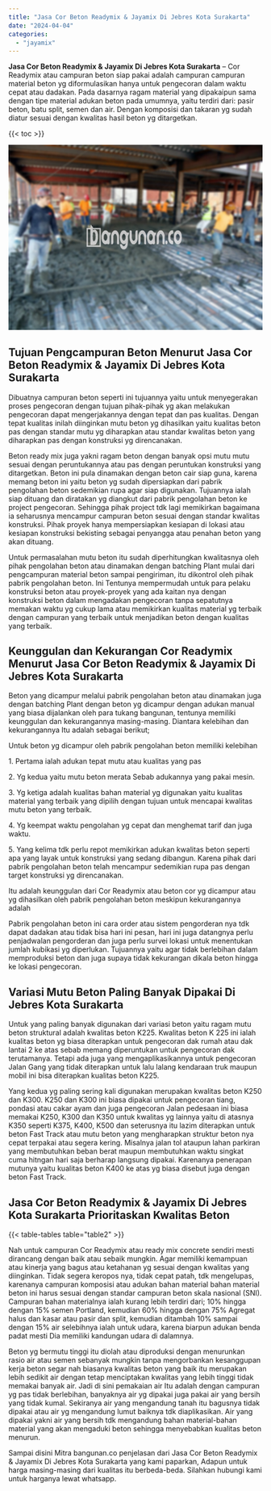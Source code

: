 ```yaml
---
title: "Jasa Cor Beton Readymix & Jayamix Di Jebres Kota Surakarta"
date: "2024-04-04"
categories: 
  - "jayamix"
---
```


**Jasa Cor Beton Readymix & Jayamix Di Jebres Kota Surakarta** – Cor Readymix atau campuran beton siap pakai adalah campuran campuran material beton yg diformulasikan hanya untuk pengecoran dalam waktu cepat atau dadakan. Pada dasarnya ragam material yang dipakaipun sama dengan tipe material adukan beton pada umumnya, yaitu terdiri dari: pasir beton, batu split, semen dan air. Dengan komposisi dan takaran yg sudah diatur sesuai dengan kwalitas hasil beton yg ditargetkan.

{{< toc >}}

![Jasa Cor Beton Readymix & Jayamix Di Jebres Kota Surakarta](/images/jasa-cor-readymix-54.png)

## Tujuan Pengcampuran Beton Menurut Jasa Cor Beton Readymix & Jayamix Di Jebres Kota Surakarta

Dibuatnya campuran beton seperti ini tujuannya yaitu untuk menyegerakan proses pengecoran dengan tujuan pihak-pihak yg akan melakukan pengecoran dapat mengerjakannya dengan tepat dan pas kualitas. Dengan tepat kualitas inilah diinginkan mutu beton yg dihasilkan yaitu kualitas beton pas dengan standar mutu yg diharapkan atau standar kwalitas beton yang diharapkan pas dengan konstruksi yg direncanakan.

Beton ready mix juga yakni ragam beton dengan banyak opsi mutu mutu sesuai dengan peruntukannya atau pas dengan peruntukan konstruksi yang ditargetkan. Beton ini pula dinamakan dengan beton cair siap guna, karena memang beton ini yaitu beton yg sudah dipersiapkan dari pabrik pengolahan beton sedemikian rupa agar siap digunakan. Tujuannya ialah siap dituang dan diratakan yg diangkut dari pabrik pengolahan beton ke project pengecoran. Sehingga pihak project tdk lagi memikirkan bagaimana ia seharusnya mencampur campuran beton sesuai dengan standar kwalitas konstruksi. Pihak proyek hanya mempersiapkan kesiapan di lokasi atau kesiapan konstruksi bekisting sebagai penyangga atau penahan beton yang akan dituang.

Untuk permasalahan mutu beton itu sudah diperhitungkan kwalitasnya oleh pihak pengolahan beton atau dinamakan dengan batching Plant mulai dari pengcampuran material beton sampai pengiriman, itu dikontrol oleh pihak pabrik pengolahan beton. Ini Tentunya mempermudah untuk para pelaku konstruksi beton atau proyek-proyek yang ada kaitan nya dengan konstruksi beton dalam mengadakan pengecoran tanpa sepatutnya memakan waktu yg cukup lama atau memikirkan kualitas material yg terbaik dengan campuran yang terbaik untuk menjadikan beton dengan kualitas yang terbaik.

## Keunggulan dan Kekurangan Cor Readymix Menurut Jasa Cor Beton Readymix & Jayamix Di Jebres Kota Surakarta

Beton yang dicampur melalui pabrik pengolahan beton atau dinamakan juga dengan batching Plant dengan beton yg dicampur dengan adukan manual yang biasa dijalankan oleh para tukang bangunan, tentunya memiliki keunggulan dan kekurangannya masing-masing. Diantara kelebihan dan kekurangannya Itu adalah sebagai berikut;

Untuk beton yg dicampur oleh pabrik pengolahan beton memiliki kelebihan

1\. Pertama ialah adukan tepat mutu atau kualitas yang pas

2\. Yg kedua yaitu mutu beton merata Sebab adukannya yang pakai mesin.

3\. Yg ketiga adalah kualitas bahan material yg digunakan yaitu kualitas material yang terbaik yang dipilih dengan tujuan untuk mencapai kwalitas mutu beton yang terbaik.

4\. Yg keempat waktu pengolahan yg cepat dan menghemat tarif dan juga waktu.

5\. Yang kelima tdk perlu repot memikirkan adukan kwalitas beton seperti apa yang layak untuk konstruksi yang sedang dibangun. Karena pihak dari pabrik pengolahan beton telah mencampur sedemikian rupa pas dengan target konstruksi yg direncanakan.

Itu adalah keunggulan dari Cor Readymix atau beton cor yg dicampur atau yg dihasilkan oleh pabrik pengolahan beton meskipun kekurangannya adalah

Pabrik pengolahan beton ini cara order atau sistem pengorderan nya tdk dapat dadakan atau tidak bisa hari ini pesan, hari ini juga datangnya perlu penjadwalan pengorderan dan juga perlu survei lokasi untuk menentukan jumlah kubikasi yg diperlukan. Tujuannya yaitu agar tidak berlebihan dalam memproduksi beton dan juga supaya tidak kekurangan dikala beton hingga ke lokasi pengecoran.

## Variasi Mutu Beton Paling Banyak Dipakai Di Jebres Kota Surakarta

Untuk yang paling banyak digunakan dari variasi beton yaitu ragam mutu beton struktural adalah kwalitas beton K225. Kwalitas beton K 225 ini ialah kualitas beton yg biasa diterapkan untuk pengecoran dak rumah atau dak lantai 2 ke atas sebab memang diperuntukan untuk pengecoran dak terutamanya. Tetapi ada juga yang mengaplikasikannya untuk pengecoran Jalan Gang yang tidak diterapkan untuk lalu lalang kendaraan truk maupun mobil ini bisa diterapkan kualitas beton K225.

Yang kedua yg paling sering kali digunakan merupakan kwalitas beton K250 dan K300. K250 dan K300 ini biasa dipakai untuk pengecoran tiang, pondasi atau cakar ayam dan juga pengecoran Jalan pedesaan ini biasa memakai K250, K300 dan K350 untuk kwalitas yg lainnya yaitu di atasnya K350 seperti K375, K400, K500 dan seterusnya itu lazim diterapkan untuk beton Fast Track atau mutu beton yang mengharapkan struktur beton nya cepat terpakai atau segera kering. Misalnya jalan tol ataupun lahan parkiran yang membutuhkan beban berat maupun membutuhkan waktu singkat cuma hitngan hari saja berharap langsung dipakai. Karenanya penerapan mutunya yaitu kualitas beton K400 ke atas yg biasa disebut juga dengan beton Fast Track.

## Jasa Cor Beton Readymix & Jayamix Di Jebres Kota Surakarta Prioritaskan Kwalitas Beton

{{< table-tables table="table2" >}}

Nah untuk campuran Cor Readymix atau ready mix concrete sendiri mesti dirancang dengan baik atau sebaik mungkin. Agar memiliki kemampuan atau kinerja yang bagus atau ketahanan yg sesuai dengan kwalitas yang diinginkan. Tidak segera keropos nya, tidak cepat patah, tdk mengelupas, karenanya campuran komposisi atau adukan bahan material bahan material beton ini harus sesuai dengan standar campuran beton skala nasional (SNI). Campuran bahan materialnya ialah kurang lebih terdiri dari; 10% hingga dengan 15% semen Portland, kemudian 60% hingga dengan 75% Agregat halus dan kasar atau pasir dan split, kemudian ditambah 10% sampai dengan 15% air selebihnya ialah untuk udara, karena biarpun adukan benda padat mesti Dia memiliki kandungan udara di dalamnya.

Beton yg bermutu tinggi itu diolah atau diproduksi dengan menurunkan rasio air atau semen sebanyak mungkin tanpa mengorbankan kesanggupan kerja beton segar nah biasanya kwalitas beton yang baik itu merupakan lebih sedikit air dengan tetap menciptakan kwalitas yang lebih tinggi tidak memakai banyak air. Jadi di sini pemakaian air Itu adalah dengan campuran yg pas tidak berlebihan, banyaknya air yg dipakai juga pakai air yang bersih yang tidak kumal. Sekiranya air yang mengandung tanah itu bagusnya tidak dipakai atau air yg mengandung lumut baiknya tdk diaplikasikan. Air yang dipakai yakni air yang bersih tdk mengandung bahan material-bahan material yang akan mengaduki beton sehingga menyebabkan kualitas beton menurun.

Sampai disini Mitra bangunan.co penjelasan dari Jasa Cor Beton Readymix & Jayamix Di Jebres Kota Surakarta yang kami paparkan, Adapun untuk harga masing-masing dari kualitas itu berbeda-beda. Silahkan hubungi kami untuk harganya lewat whatsapp.
